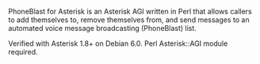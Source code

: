 PhoneBlast for Asterisk is an Asterisk AGI written in Perl that allows callers to add themselves to, remove themselves from, and send messages to an automated voice message broadcasting (PhoneBlast) list.

Verified with Asterisk 1.8+ on Debian 6.0. Perl Asterisk::AGI module required.